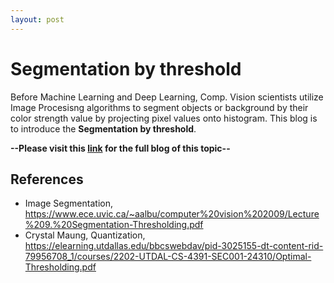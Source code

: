 ```yaml
---
layout: post
---
```


# Segmentation by threshold

Before Machine Learning and Deep Learning, Comp. Vision scientists utilize Image Procesisng algorithms to segment objects or background by their color strength value by projecting pixel values onto histogram.
This blog is to introduce the **Segmentation by threshold**.

**--Please visit this [link](https://medium.com/analytics-vidhya/computer-vision-segmentation-42ffff0d7d40) for the full blog of this topic--**

## References
* Image Segmentation, https://www.ece.uvic.ca/~aalbu/computer%20vision%202009/Lecture%209.%20Segmentation-Thresholding.pdf
* Crystal Maung, Quantization, https://elearning.utdallas.edu/bbcswebdav/pid-3025155-dt-content-rid-79956708_1/courses/2202-UTDAL-CS-4391-SEC001-24310/Optimal-Thresholding.pdf
